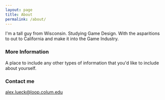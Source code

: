```yaml
---
layout: page
title: About
permalink: /about/
---
```


I'm a tall guy from Wisconsin. Studying Game Design. With the asparitions to out to California and make it into the Game Industry.

### More Information

A place to include any other types of information that you'd like to include about yourself. 

### Contact me

[alex.lueck@loop.colum.edu](mailto:email@domain.com)
